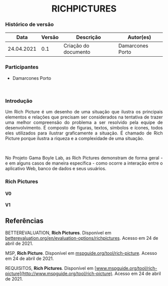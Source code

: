# <center> RICHPICTURES

### Histórico de versão<br>

|Data | Versão | Descrição | Autor(es)|
| -- | -- | -- | -- |
| 24.04.2021 | 0.1 | Criação do documento | Damarcones Porto |

### Participantes

* Damarcones Porto

<br>


### Introdução

<div align="justify">

Um Rich Picture é um desenho de uma situação que ilustra os principais elementos e relações que precisam ser considerados na tentativa de trazer uma melhor compreensão do problema a ser resolvido pela equipe de desenvolvimento. É composto de figuras, textos, símbolos e ícones, todos eles utilizados para ilustrar graficamente a situação. É chamado de Rich Picture porque ilustra a riqueza e a complexidade de uma situação.

<br>

No Projeto Gama Boyle Lab, as Rich Pictures demonstram de forma geral - e em alguns casos de maneira específica - como ocorre a interação entre o aplicativo Web, banco de dados e seus usuários.

</div>



### Rich Pictures

#### V0





#### V1




## Referências


BETTEREVALUATION, **Rich Pictures**. Disponível em [betterevaluation.org/en/evaluation-options/richpictures](https://www.betterevaluation.org/en/evaluation-options/richpictures). Acesso em 24 de abril de 2021.

MSP, **Rich Picture**. Disponível em [mspguide.org/tool/rich-picture](http://www.mspguide.org/tool/rich-picture). Acesso em 24 de abril de 2021.

REQUISITOS, **Rich Pictures**. Disponível em [www.mspguide.org/tool/rich-picture](http://www.mspguide.org/tool/rich-picture). Acesso em 24 de abril de 2021.